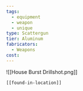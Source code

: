 ```yaml
---
tags:
  - equipment
  - weapon
  - unique
type: Scattergun
tier: Aluminum
fabricators:
  - Weapons
cost:
---
```

![[House Burst Drillshot.png]]
```meta-bind-embed
[[found-in-location]]
```